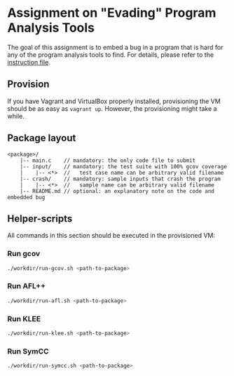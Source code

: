 # Assignment on "Evading" Program Analysis Tools

The goal of this assignment is to embed a bug
in a program that is hard for any of the program
analysis tools to find.
For details, please refer to the
[instruction file](https://cs.uwaterloo.ca/~m285xu/courses/cs489-s23/assets/assignments/a2.pdf).

## Provision

If you have Vagrant and VirtualBox properly installed,
provisioning the VM should be as easy as `vagrant up`.
However, the provisioning might take a while.

## Package layout

```
<package>/
    |-- main.c    // mandatory: the only code file to submit
    |-- input/    // mandatory: the test suite with 100% gcov coverage
    |    |-- <*>  //   test case name can be arbitrary valid filename
    |-- crash/    // mandatory: sample inputs that crash the program
    |    |-- <*>  //   sample name can be arbitrary valid filename
    |-- README.md // optional: an explanatory note on the code and embedded bug
```

## Helper-scripts

All commands in this section should be executed in
the provisioned VM:

### Run gcov

```bash
./workdir/run-gcov.sh <path-to-package>
```

### Run AFL++

```bash
./workdir/run-afl.sh <path-to-package>
```

### Run KLEE

```bash
./workdir/run-klee.sh <path-to-package>
```

### Run SymCC

```bash
./workdir/run-symcc.sh <path-to-package>
```

